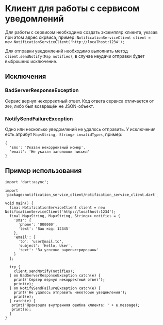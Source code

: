 # Клиент для работы с сервисом уведомлений

Для работы с сервисом необходимо создать экземпляр клиента, указав при этом адрес скрвиса, пример:
`NotificationServiceClient client = new NotificationServiceClient('http://localhost:1234');` 

Для отправки уведомлений необходимо выполнить метод `client.sendNotify(Map notifies)`, в случае неудачи отправки будет выброшено исключение. 

## Исключения

### BadServerResponseException
Сервис вернул некорректный ответ. Код ответа сервиса отличается от `200`, либо был возвращён не JSON-объект. 

### NotifySendFailureException
Одно или несколько уведомлений не удалось отправить. У исключения есть атрибут `Map<String, String> invalidTypes`, пример:
```
{
  'sms': 'Указан некорректный номер',
  'email': 'Не указан заголовок письма'
}
```

## Пример использования

```
import 'dart:async';

import 'package:notification_service_client/notification_service_client.dart';

void main() {
  final NotificationServiceClient client = new NotificationServiceClient('http://localhost:1234');
  final Map<String, Map<String, String>> notifies = {
    'sms': {
      'phone': '000000',
      'text': 'Ваш код: 12345'
    },
    'email': {
      'to': 'user@mail.to',
      'subject': 'Hello, User',
      'text': 'Вы успешно зарегистрированы'
    }
  };
      
  try {
    client.sendNotify(notifies);
  } on BadServerResponseException catch(e) {
    print('Сервер вернул некорректный ответ');
    print(e);
  } on NotifySendFailureException catch(e) {
    print('Не удалось отправить некоторые уведомления');
    print(e);
  } catch(e) {
   print('Произошла внутренняя ошибка клиента: ' + e.message);
   print(e);
  }
}
``` 
